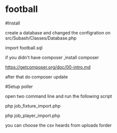 # football

#Install

 create a database and changed the configration on src/Subash/Classes/Database.php
 
 import football.sql
 
 if you didn't have composer ,install composer
 
 https://getcomposer.org/doc/00-intro.md
 
 after that do composer update
 
#Setup poller

open two command line and run the following script

php job_fixture_import.php

php job_player_import.php

you can choose the csv heards from uploads forder
 